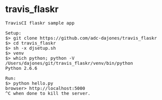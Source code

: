 # travis_flaskr
<pre>
TravisCI flaskr sample app

Setup:
$> git clone https://github.com/adc-dajones/travis_flaskr
$> cd travis_flaskr
$> sh -x djsetup.sh
$> venv
$> which python; python -V
/Users/dajones/git/travis_flaskr/venv/bin/python
Python 2.6.6

Run:
$> python hello.py
browser> http://localhost:5000
^C when done to kill the server.
</pre>
